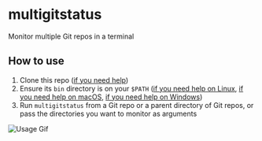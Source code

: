 # multigitstatus

Monitor multiple Git repos in a terminal

## How to use

1. Clone this repo ([if you need help](https://docs.github.com/en/free-pro-team@latest/github/creating-cloning-and-archiving-repositories/cloning-a-repository))
2. Ensure its `bin` directory is on your `$PATH` ([if you need help on Linux](https://unix.stackexchange.com/questions/26047/how-to-correctly-add-a-path-to-path), [if you need help on macOS](https://apple.stackexchange.com/questions/358687/right-way-to-add-paths-to-path-in-mojave), [if you need help on Windows](https://stackoverflow.com/questions/45980107/extend-path-variable-in-git-bash-under-windows))
3. Run `multigitstatus` from a Git repo or a parent directory of Git repos, or pass the directories you want to monitor as arguments

![Usage Gif](https://www.dl.dropboxusercontent.com/s/kg0v3vu6aga6vqy/multigitstatus.gif?dl=0)

